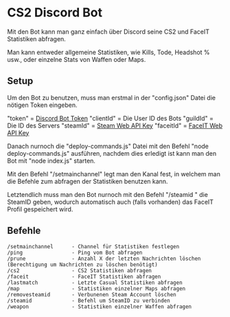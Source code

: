# CS2 Discord Bot

Mit den Bot kann man ganz einfach über Discord seine CS2 und FaceIT Statistiken abfragen.

Man kann entweder allgemeine Statistiken, wie Kills, Tode, Headshot % usw., oder einzelne Stats von Waffen oder Maps.


## Setup

Um den Bot zu benutzen, muss man erstmal in der "config.json" Datei die nötigen Token eingeben.

"token" = [Discord Bot Token](https://discord.com/developers/applications)
"clientId" = Die User ID des Bots
"guildId" = Die ID des Servers
"steamId" = [Steam Web API Key](https://steamcommunity.com/dev)
"faceitId" = [FaceIT Web API Key](https://developers.faceit.com/)


Danach nurnoch die "deploy-commands.js" Datei mit den Befehl "node deploy-commands.js" ausführen, nachdem dies erledigt ist kann man den Bot mit "node index.js" starten.

Mit den Befehl "/setmainchannel" legt man den Kanal fest, in welchem man die Befehle zum abfragen der Statistiken benutzen kann.

Letztendlich muss man den Bot nurnoch mit den Befehl "/steamid <SteamID64>" die SteamID geben, wodurch automatisch auch (falls vorhanden) das FaceIT Profil gespeichert wird.



## Befehle

```
/setmainchannel      - Channel für Statistiken festlegen
/ping                - Ping vom Bot abfragen
/prune               - Anzahl X der letzten Nachrichten löschen (Berechtigung um Nachrichten zu löschen benötigt)
/cs2                 - CS2 Statistiken abfragen
/faceit              - FaceIT Statistiken abfragen
/lastmatch           - Letzte Casual Statistiken abfragen
/map                 - Statistiken einzelner Maps abfragen
/removesteamid       - Verbunenen Steam Account löschen
/steamid             - Befehl um SteamID zu verbinden
/weapon              - Statistiken einzelner Waffen abfragen
```
